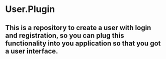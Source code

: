 # User.Plugin

## This is a repository to create a user with login and registration, so you can plug this functionality into you application so that you got a user interface.

